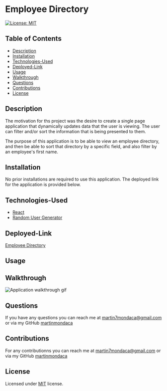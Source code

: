 # Employee Directory

[![License: MIT](https://img.shields.io/badge/License-MIT-yellow.svg)](https://opensource.org/licenses/MIT)

  ## Table of Contents

  * [Description](#description)
  * [Installation](#installation)
  * [Technologies-Used](#technologies-used)
  * [Deployed-Link](#deployed-link)
  * [Usage](#usage)
  * [Walkthrough](#walkthrough)
  * [Questions](#questions)
  * [Contributions](#contributions)
  * [License](#license)

  ## Description

  The motivation for ths project was the desire to create a single page application that dynamically updates data that the user is viewing. The user can filter and/or sort the information that is being presented to them.

  The purpose of this application is to be able to view an employee directory, and then be able to sort that directory by a specific field, and also filter by an employee's first name.

  ## Installation

  No prior installations are required to use this application. The deployed link for the application is provided below.

  ## Technologies-Used

  * [React](https://reactjs.org/)
  * [Random User Generator](https://randomuser.me/)

  ## Deployed-Link

  [Employee Directory]()

  ## Usage
  

  ## Walkthrough

  ![Application walkthrough gif]()

  ## Questions  

  If you have any questions you can reach me at martin7mondaca@gmail.com or via my GitHub [martinmondaca](https://github.com/martinmondaca)

  ## Contributions

  For any contributionns you can reach me at martin7mondaca@gmail.com or via my GitHub [martinmondaca](https://github.com/martinmondaca)

  ## License

  Licensed under [MIT](https://choosealicense.com/licenses/mit/) license.